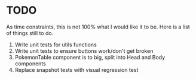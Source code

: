 # TODO

As time constraints, this is not 100% what I would like it to be.
Here is a list of things still to do.

1. Write unit tests for utils functions
2. Write unit tests to ensure buttons work/don't get broken
3. PokemonTable component is to big, split into Head and Body components
4. Replace snapshot tests with visual regression test